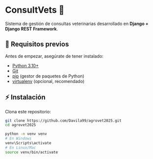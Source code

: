 # ConsultVets 🐾

Sistema de gestión de consultas veterinarias desarrollado en **Django + Django REST Framework**.

## 🚀 Requisitos previos

Antes de empezar, asegúrate de tener instalado:

- [Python 3.10+](https://www.python.org/downloads/)
- [Git](https://git-scm.com/)
- [pip](https://pip.pypa.io/en/stable/) (gestor de paquetes de Python)
- [virtualenv](https://virtualenv.pypa.io/) (opcional, recomendado)

## ⚡ Instalación

Clona este repositorio:

```bash
git clone https://github.com/Davila99/agrovet2025.git
cd agrovet2025

python -m venv venv
# En Windows
venv\Scripts\activate
# En Linux/Mac
source venv/bin/activate

